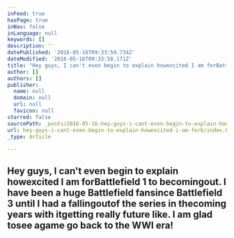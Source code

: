 ```yaml
---
inFeed: true
hasPage: true
inNav: false
inLanguage: null
keywords: []
description: ''
datePublished: '2016-05-16T09:33:59.734Z'
dateModified: '2016-05-16T09:33:58.171Z'
title: "Hey guys, I can't even begin to explain howexcited I am forBattlefield 1 to becomingout. I have been a huge Battlefield fansince Battlefield 3 until I had a fallingoutof the series in thecoming years with itgetting really future like. I am glad tosee agame go back to the WWI era!"
author: []
authors: []
publisher:
  name: null
  domain: null
  url: null
  favicon: null
starred: false
sourcePath: _posts/2016-05-16-hey-guys-i-cant-even-begin-to-explain-howexcited-i-am-forb.md
url: hey-guys-i-cant-even-begin-to-explain-howexcited-i-am-forb/index.html
_type: Article

---
```

## Hey guys, I can't even begin to explain howexcited I am forBattlefield 1 to becomingout. I have been a huge Battlefield fansince Battlefield 3 until I had a fallingoutof the series in thecoming years with itgetting really future like. I am glad tosee agame go back to the WWI era!